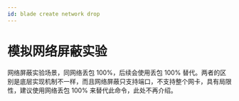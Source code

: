 ```yaml
---
id: blade create network drop
---
```


# 模拟网络屏蔽实验

网络屏蔽实验场景，同网络丢包 100%，后续会使用丢包 100% 替代。两者的区别是底层实现机制不一样，而且网络屏蔽只支持端口，不支持整个网卡，具有局限性，建议使用网络丢包 100% 来替代此命令，此处不再介绍。